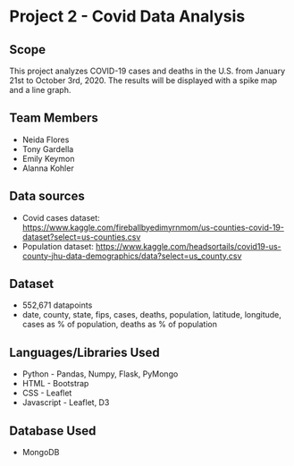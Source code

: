 # Project 2 - Covid Data Analysis
## Scope
This project analyzes COVID-19 cases and deaths in the U.S. from January 21st to October 3rd, 2020.  The results will be displayed with a spike map and a line graph. 
## Team Members
* Neida Flores
* Tony Gardella
* Emily Keymon
* Alanna Kohler
## Data sources
* Covid cases dataset:  https://www.kaggle.com/fireballbyedimyrnmom/us-counties-covid-19-dataset?select=us-counties.csv
* Population dataset:  https://www.kaggle.com/headsortails/covid19-us-county-jhu-data-demographics/data?select=us_county.csv
## Dataset
* 552,671 datapoints
* date, county, state, fips, cases, deaths, population, latitude, longitude, cases as % of population, deaths as % of population
## Languages/Libraries Used
* Python - Pandas, Numpy, Flask, PyMongo 
* HTML - Bootstrap
* CSS - Leaflet
* Javascript - Leaflet, D3
## Database Used
* MongoDB




